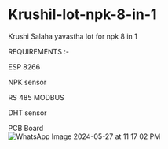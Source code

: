 # Krushil-lot-npk-8-in-1
Krushi Salaha yavastha Iot for npk 8 in 1

REQUIREMENTS :-

ESP 8266 	

NPK sensor

RS 485 MODBUS

DHT sensor 

PCB Board 	
![WhatsApp Image 2024-05-27 at 11 17 02 PM](https://github.com/chandrashekarreddyv/Krushil-lot-npk-8-in-1/assets/147227569/1d4803c6-49b2-4c5d-b7d9-13714b9b1362)

